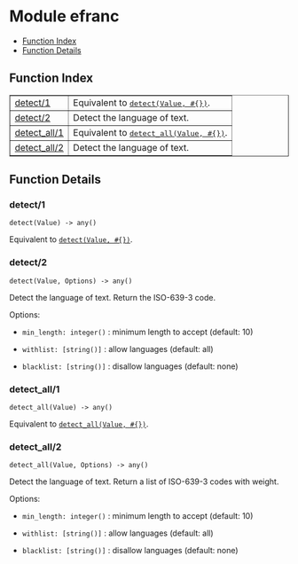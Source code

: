 

# Module efranc #
* [Function Index](#index)
* [Function Details](#functions)

<a name="index"></a>

## Function Index ##


<table width="100%" border="1" cellspacing="0" cellpadding="2" summary="function index"><tr><td valign="top"><a href="#detect-1">detect/1</a></td><td>Equivalent to <a href="#detect-2"><tt>detect(Value, #{})</tt></a>.</td></tr><tr><td valign="top"><a href="#detect-2">detect/2</a></td><td> 
Detect the language of text.</td></tr><tr><td valign="top"><a href="#detect_all-1">detect_all/1</a></td><td>Equivalent to <a href="#detect_all-2"><tt>detect_all(Value, #{})</tt></a>.</td></tr><tr><td valign="top"><a href="#detect_all-2">detect_all/2</a></td><td> 
Detect the language of text.</td></tr></table>


<a name="functions"></a>

## Function Details ##

<a name="detect-1"></a>

### detect/1 ###

`detect(Value) -> any()`

Equivalent to [`detect(Value, #{})`](#detect-2).

<a name="detect-2"></a>

### detect/2 ###

`detect(Value, Options) -> any()`


Detect the language of text. Return the ISO-639-3 code.

Options:

* `min_length: integer()` : minimum length to accept (default: 10)

* `withlist: [string()]` : allow languages (default: all)

* `blacklist: [string()]` : disallow languages (default: none)


<a name="detect_all-1"></a>

### detect_all/1 ###

`detect_all(Value) -> any()`

Equivalent to [`detect_all(Value, #{})`](#detect_all-2).

<a name="detect_all-2"></a>

### detect_all/2 ###

`detect_all(Value, Options) -> any()`


Detect the language of text. Return a list of ISO-639-3 codes with weight.

Options:

* `min_length: integer()` : minimum length to accept (default: 10)

* `withlist: [string()]` : allow languages (default: all)

* `blacklist: [string()]` : disallow languages (default: none)


